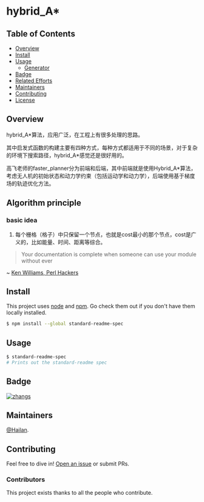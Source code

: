 
# hybrid_A*

## Table of Contents

- [Overview](#overview)
- [Install](#install)
- [Usage](#usage)
	- [Generator](#generator)
- [Badge](#badge)
- [Related Efforts](#related-efforts)
- [Maintainers](#maintainers)
- [Contributing](#contributing)
- [License](#license)

## Overview


hybrid_A\*算法，应用广泛，在工程上有很多处理的思路。

其中启发式函数的构建主要有四种方式，每种方式都适用于不同的场景，对于复杂的环境下搜索路径，hybrid_A\*感觉还是很好用的。

高飞老师的faster_planner分为前端和后端，其中前端就是使用Hybrid_A*算法，考虑无人机的初始状态和动力学约束（包括运动学和动力学），后端使用基于梯度场的轨迹优化方法。


## Algorithm principle

### basic idea
1. 每个栅格（格子）中只保留一个节点，也就是cost最小的那个节点，cost是广义的，比如能量、时间、距离等综合。















> Your documentation is complete when someone can use your module without ever



~ [Ken Williams, Perl Hackers](http://mathforum.org/ken/perl_modules.html#document)



## Install

This project uses [node](http://nodejs.org) and [npm](https://npmjs.com). Go check them out if you don't have them locally installed.

```sh
$ npm install --global standard-readme-spec
```

## Usage




```sh
$ standard-readme-spec
# Prints out the standard-readme spec
```

<!-- ### Generator

To use the generator, look at [generator-standard-readme](https://github.com/RichardLitt/generator-standard-readme). There is a global executable to run the generator in that package, aliased as `standard-readme`. -->

## Badge





[![zhangs  ](https://img.shields.io/badge/readme%20style-standard-brightgreen.svg?style=flat-square)](https://github.com/Hailan-9/motion-Planner)




<!-- ## Related Efforts

- [Motion planning and Control of Mobile Robot or Unmanned Vehicle](https://github.com/Hailan-9/motion-Planner) - 💌 . -->

## Maintainers

[@Hailan](https://github.com/Hailan-9).

## Contributing

Feel free to dive in! [Open an issue](https://github.com/Hailan-9) or submit PRs.



### Contributors

This project exists thanks to all the people who contribute.



<!-- ## License -->
